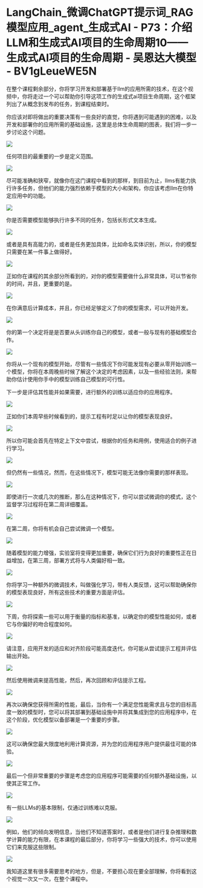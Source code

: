 # LangChain_微调ChatGPT提示词_RAG模型应用_agent_生成式AI - P73：介绍LLM和生成式AI项目的生命周期10——生成式AI项目的生命周期 - 吴恩达大模型 - BV1gLeueWE5N

在整个课程剩余部分，你将学习开发和部署基于llm的应用所需的技术，在这个视频中，你将走过一个可以帮助你引导这项工作的生成式ai项目生命周期，这个框架列出了从概念到发布的任务，到课程结束时。

你应该对即将做出的重要决策有一些良好的直觉，你将遇到可能遇到的困难，以及开发和部署你的应用所需的基础设施，这里是总体生命周期的图表，我们将一步一步讨论这个问题。



![](img/02354a244328b380abce2cdc9bf4aa00_1.png)

任何项目的最重要的一步是定义范围。

![](img/02354a244328b380abce2cdc9bf4aa00_3.png)

尽可能准确和狭窄，就像你在这门课程中看到的那样，到目前为止，llms有能力执行许多任务，但他们的能力强烈依赖于模型的大小和架构，你应该考虑llm在你特定应用中的功能。



![](img/02354a244328b380abce2cdc9bf4aa00_5.png)

你是否需要模型能够执行许多不同的任务，包括长形式文本生成。

![](img/02354a244328b380abce2cdc9bf4aa00_7.png)

或者是具有高能力的，或者是任务更加具体，比如命名实体识别，所以，你的模型只需要在某一件事上做得好。

![](img/02354a244328b380abce2cdc9bf4aa00_9.png)

正如你在课程的其余部分所看到的，对你的模型需要做什么非常具体，可以节省你的时间，并且，更重要的是。

![](img/02354a244328b380abce2cdc9bf4aa00_11.png)

在你满意后计算成本，并且，你已经足够定义了你的模型需求，可以开始开发。

![](img/02354a244328b380abce2cdc9bf4aa00_13.png)

你的第一个决定将是是否要从头训练你自己的模型，或者一般与现有的基础模型合作。

![](img/02354a244328b380abce2cdc9bf4aa00_15.png)

你将从一个现有的模型开始，尽管有一些情况下你可能发现有必要从零开始训练一个模型，你将在本周晚些时候了解这个决定的考虑因素，以及一些经验法则，来帮助你估计使用你手中的模型训练自己模型的可行性。

下一步是评估其性能并如果需要，进行额外的训练以适应你的应用程序。

![](img/02354a244328b380abce2cdc9bf4aa00_17.png)

正如你们本周早些时候看到的，提示工程有时足以让你的模型表现良好。

![](img/02354a244328b380abce2cdc9bf4aa00_19.png)

所以你可能会首先在特定上下文中尝试，根据你的任务和用例，使用适合的例子进行学习。

![](img/02354a244328b380abce2cdc9bf4aa00_21.png)

但仍然有一些情况，然而，在这些情况下，模型可能无法像你需要的那样表现。

![](img/02354a244328b380abce2cdc9bf4aa00_23.png)

即使进行一次或几次的推断，那么在这种情况下，你可以尝试微调你的模式，这个监督学习过程将在第二周详细覆盖。



![](img/02354a244328b380abce2cdc9bf4aa00_25.png)

在第二周，你将有机会自己尝试微调一个模型。

![](img/02354a244328b380abce2cdc9bf4aa00_27.png)

随着模型的能力增强，实验室将变得更加重要，确保它们行为良好的重要性正在日益增加，在第三周，部署方式将与人类偏好相一致。



![](img/02354a244328b380abce2cdc9bf4aa00_29.png)

你将学习一种额外的微调技术，叫做强化学习，带有人类反馈，这可以帮助确保你的模型表现良好，所有这些技术的重要方面是评估。



![](img/02354a244328b380abce2cdc9bf4aa00_31.png)

下周，你将探索一些可以用于衡量的指标和基准，以确定你的模型性能如何，或者它与你偏好的吻合程度如何。

![](img/02354a244328b380abce2cdc9bf4aa00_33.png)

请注意，应用开发的适应和对齐阶段可能高度迭代，你可能从尝试提示工程并评估输出开始。

![](img/02354a244328b380abce2cdc9bf4aa00_35.png)

然后使用微调来提高性能，然后，再次回顾和评估提示工程。

![](img/02354a244328b380abce2cdc9bf4aa00_37.png)

再次以确保您获得所需的性能，最后，当你有一个满足您性能需求且与您的目标高度一致的模型时，您可以将其部署到基础设施中并将其集成到您的应用程序中，在这个阶段，优化模型以备部署是一个重要的步骤。



![](img/02354a244328b380abce2cdc9bf4aa00_39.png)

这可以确保您最大限度地利用计算资源，并为您的应用程序用户提供最佳可能的体验。

![](img/02354a244328b380abce2cdc9bf4aa00_41.png)

最后一个但非常重要的步骤是考虑您的应用程序可能需要的任何额外基础设施，以使其正常工作。

![](img/02354a244328b380abce2cdc9bf4aa00_43.png)

有一些LLMs的基本限制，仅通过训练难以克服。

![](img/02354a244328b380abce2cdc9bf4aa00_45.png)

例如，他们的倾向发明信息，当他们不知道答案时，或者是他们进行复杂推理和数学计算的能力有限，在本课程的最后部分，你将学习一些强大的技术，你可以使用它们来克服这些限制。



![](img/02354a244328b380abce2cdc9bf4aa00_47.png)

我知道这里有很多需要思考的地方，但是，不要担心现在要全部理解，你将看到这个视觉一次又一次，在整个课程中。

